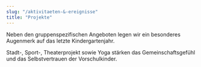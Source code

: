 ```yaml
---
slug: "/aktivitaeten-&-ereignisse"
title: "Projekte"
---
```

Neben den gruppenspezifischen Angeboten legen wir ein besonderes Augenmerk auf das letzte Kindergartenjahr.

Stadt-, Sport-, Theaterprojekt sowie Yoga stärken das Gemeinschaftsgefühl und das Selbstvertrauen der Vorschulkinder.